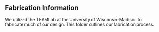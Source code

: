 <h2>Fabrication Information</h2>
We utilized the TEAMLab at the University of Wisconsin-Madison to fabricate much of our design. This folder outlines our fabrication process.
